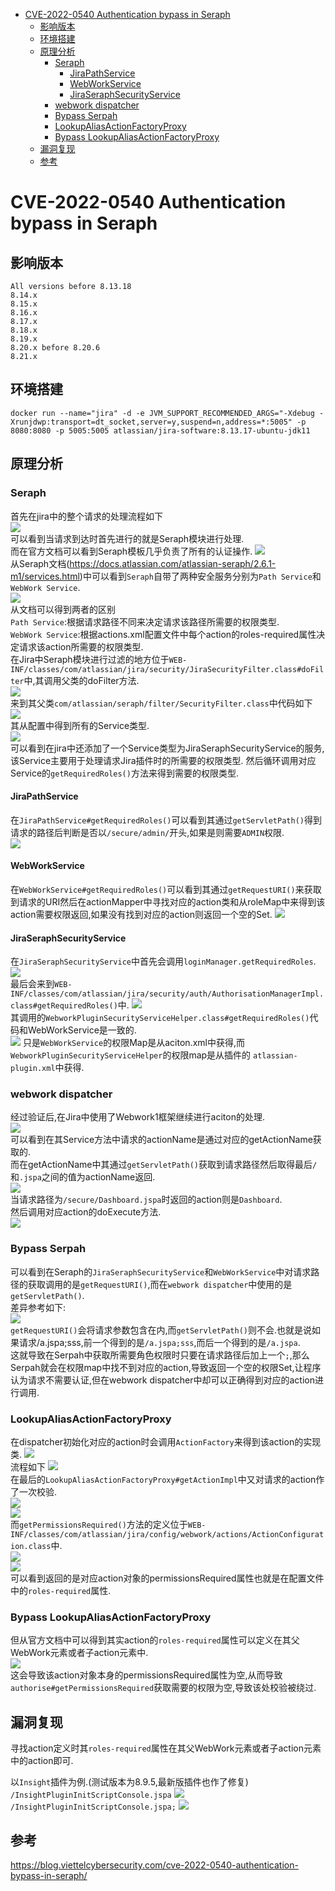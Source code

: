 - [CVE-2022-0540 Authentication bypass in Seraph](#cve-2022-0540-authentication-bypass-in-seraph)
  - [影响版本](#影响版本)
  - [环境搭建](#环境搭建)
  - [原理分析](#原理分析)
    - [Seraph](#seraph)
      - [JiraPathService](#jirapathservice)
      - [WebWorkService](#webworkservice)
      - [JiraSeraphSecurityService](#jiraseraphsecurityservice)
    - [webwork dispatcher](#webwork-dispatcher)
    - [Bypass Serpah](#bypass-serpah)
    - [LookupAliasActionFactoryProxy](#lookupaliasactionfactoryproxy)
    - [Bypass LookupAliasActionFactoryProxy](#bypass-lookupaliasactionfactoryproxy)
  - [漏洞复现](#漏洞复现)
  - [参考](#参考)
# CVE-2022-0540 Authentication bypass in Seraph

## 影响版本
```
All versions before 8.13.18
8.14.x
8.15.x
8.16.x
8.17.x
8.18.x
8.19.x
8.20.x before 8.20.6
8.21.x
```
## 环境搭建
`docker run --name="jira" -d -e JVM_SUPPORT_RECOMMENDED_ARGS="-Xdebug -Xrunjdwp:transport=dt_socket,server=y,suspend=n,address=*:5005" -p 8080:8080 -p 5005:5005 atlassian/jira-software:8.13.17-ubuntu-jdk11`
## 原理分析
### Seraph
首先在jira中的整个请求的处理流程如下  
![](2022-05-17-16-07-35.png)  
可以看到当请求到达时首先进行的就是Seraph模块进行处理.  
而在官方文档可以看到Seraph模板几乎负责了所有的认证操作. 
![](2022-05-17-16-08-31.png)  
从Seraph文档(https://docs.atlassian.com/atlassian-seraph/2.6.1-m1/services.html)中可以看到`Seraph`自带了两种安全服务分别为`Path Service`和`WebWork Service`.  
![](2022-05-17-16-26-18.png)   
从文档可以得到两者的区别  
`Path Service`:根据请求路径不同来决定请求该路径所需要的权限类型.  
`WebWork Service`:根据actions.xml配置文件中每个action的roles-required属性决定请求该action所需要的权限类型.  
在Jira中Seraph模块进行过滤的地方位于`WEB-INF/classes/com/atlassian/jira/security/JiraSecurityFilter.class#doFilter`中,其调用父类的doFilter方法.  
![](2022-05-17-16-40-27.png)  
来到其父类`com/atlassian/seraph/filter/SecurityFilter.class`中代码如下  
![](2022-05-17-16-41-36.png)  
其从配置中得到所有的Service类型.  
![](2022-05-17-16-35-14.png)  
可以看到在jira中还添加了一个Service类型为JiraSeraphSecurityService的服务,该Service主要用于处理请求Jira插件时的所需要的权限类型.
然后循环调用对应Service的`getRequiredRoles()`方法来得到需要的权限类型.
#### JiraPathService
在`JiraPathService#getRequiredRoles()`可以看到其通过`getServletPath()`得到请求的路径后判断是否以`/secure/admin/`开头,如果是则需要`ADMIN`权限.  
![](2022-05-17-16-46-35.png)
#### WebWorkService
在`WebWorkService#getRequiredRoles()`可以看到其通过`getRequestURI()`来获取到请求的URI然后在actionMapper中寻找对应的action类和从roleMap中来得到该action需要权限返回,如果没有找到对应的action则返回一个空的Set.
![](2022-05-17-17-07-42.png)
#### JiraSeraphSecurityService
在`JiraSeraphSecurityService`中首先会调用`loginManager.getRequiredRoles`.  
![](2022-05-17-17-14-00.png)  
最后会来到`WEB-INF/classes/com/atlassian/jira/security/auth/AuthorisationManagerImpl.class#getRequiredRoles()`中.
![](2022-05-17-17-18-49.png)  
其调用的`WebworkPluginSecurityServiceHelper.class#getRequiredRoles()`代码和WebWorkService是一致的.  
![](2022-05-17-17-29-08.png)
只是`WebWorkService`的权限Map是从aciton.xml中获得,而`WebworkPluginSecurityServiceHelper`的权限map是从插件的 `atlassian-plugin.xml`中获得.
### webwork dispatcher
经过验证后,在Jira中使用了Webwork1框架继续进行aciton的处理.  
![](2022-05-17-17-33-40.png)  
可以看到在其Service方法中请求的actionName是通过对应的getActionName获取的.  
而在getActionName中其通过`getServletPath()`获取到请求路径然后取得最后`/`和`.jspa`之间的值为actionName返回.  
![](2022-05-17-17-36-47.png)  
当请求路径为`/secure/Dashboard.jspa`时返回的action则是`Dashboard`.  
然后调用对应action的doExecute方法.  
![](2022-05-17-17-39-02.png)
### Bypass Serpah
可以看到在Seraph的`JiraSeraphSecurityService`和`WebWorkService`中对请求路径的获取调用的是`getRequestURI()`,而在`webwork dispatcher`中使用的是`getServletPath()`.  
差异参考如下:  
![](2022-05-17-17-42-59.png)  
`getRequestURI()`会将请求参数包含在内,而`getServletPath()`则不会.也就是说如果请求/a.jspa;sss,前一个得到的是`/a.jspa;sss`,而后一个得到的是`/a.jspa`.  
这就导致在Serpah中获取所需要角色权限时只要在请求路径后加上一个`;`,那么Serpah就会在权限map中找不到对应的action,导致返回一个空的权限Set,让程序认为请求不需要认证,但在webwork dispatcher中却可以正确得到对应的action进行调用.
### LookupAliasActionFactoryProxy
在dispatcher初始化对应的action时会调用`ActionFactory`来得到该action的实现类.
![](2022-05-17-17-55-57.png)  
流程如下
![](2022-05-17-17-55-51.png)  
在最后的`LookupAliasActionFactoryProxy#getActionImpl`中又对请求的action作了一次校验.  
![](2022-05-17-17-57-32.png)  
![](2022-05-17-17-57-58.png)  
而`getPermissionsRequired()`方法的定义位于`WEB-INF/classes/com/atlassian/jira/config/webwork/actions/ActionConfiguration.class`中.  
![](2022-05-17-18-03-12.png)  
![](2022-05-17-18-03-26.png)  
可以看到返回的是对应action对象的permissionsRequired属性也就是在配置文件中的`roles-required`属性.
### Bypass LookupAliasActionFactoryProxy
但从官方文档中可以得到其实action的`roles-required`属性可以定义在其父WebWork元素或者子action元素中.  
![](2022-05-17-18-06-15.png)  
这会导致该action对象本身的permissionsRequired属性为空,从而导致`authorise#getPermissionsRequired`获取需要的权限为空,导致该处校验被绕过.
## 漏洞复现
寻找action定义时其`roles-required`属性在其父WebWork元素或者子action元素中的action即可.   

以`Insight`插件为例.(测试版本为8.9.5,最新版插件也作了修复)  
`/InsightPluginInitScriptConsole.jspa`
![](2022-05-17-18-10-55.png)  
`/InsightPluginInitScriptConsole.jspa;`
![](2022-05-17-18-11-12.png)
## 参考
https://blog.viettelcybersecurity.com/cve-2022-0540-authentication-bypass-in-seraph/